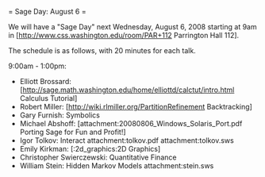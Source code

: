 = Sage Day: August 6 =

We will have a "Sage Day" next Wednesday, August 6, 2008 starting
at 9am in [http://www.css.washington.edu/room/PAR+112 Parrington Hall 112].

The schedule is as follows, with 20 minutes for each talk.

9:00am - 1:00pm:

 * Elliott Brossard: [http://sage.math.washington.edu/home/elliottd/calctut/intro.html Calculus Tutorial]
 * Robert Miller: [http://wiki.rlmiller.org/PartitionRefinement Backtracking]
 * Gary Furnish: Symbolics
 * Michael Abshoff: [attachment:20080806_Windows_Solaris_Port.pdf Porting Sage for Fun and Profit!]
 * Igor Tolkov: Interact attachment:tolkov.pdf attachment:tolkov.sws
 * Emily Kirkman: [:2d_graphics:2D Graphics]
 * Christopher Swierczewski: Quantitative Finance
 * William Stein: Hidden Markov Models attachment:stein.sws


